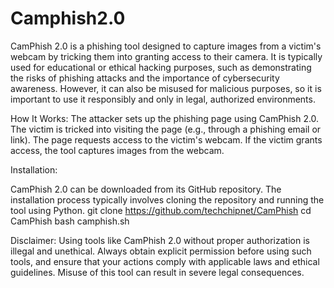 # Camphish2.0

CamPhish 2.0 is a phishing tool designed to capture images from a victim's webcam by tricking them into granting access to their camera. It is typically used for educational or ethical hacking purposes, such as demonstrating the risks of phishing attacks and the importance of cybersecurity awareness. However, it can also be misused for malicious purposes, so it is important to use it responsibly and only in legal, authorized environments.

How It Works:
The attacker sets up the phishing page using CamPhish 2.0.
The victim is tricked into visiting the page (e.g., through a phishing email or link).
The page requests access to the victim's webcam.
If the victim grants access, the tool captures images from the webcam.

Installation:

CamPhish 2.0 can be downloaded from its GitHub repository. The installation process typically involves cloning the repository and running the tool using Python.
        git clone https://github.com/techchipnet/CamPhish
        cd CamPhish
        bash camphish.sh

Disclaimer:
Using tools like CamPhish 2.0 without proper authorization is illegal and unethical. Always obtain explicit permission before using such tools, and ensure that your actions comply with applicable laws and ethical guidelines. Misuse of this tool can result in severe legal consequences.
